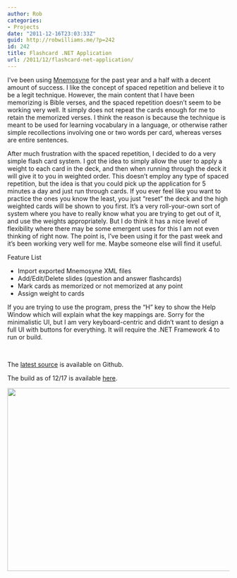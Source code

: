 ```yaml
---
author: Rob
categories:
- Projects
date: "2011-12-16T23:03:33Z"
guid: http://robwilliams.me/?p=242
id: 242
title: Flashcard .NET Application
url: /2011/12/flashcard-net-application/
---
```

I’ve been using [Mnemosyne](http://www.mnemosyne-proj.org/) for the past year and a half with a decent amount of success. I like the concept of spaced repetition and believe it to be a legit technique. However, the main content that I have been memorizing is Bible verses, and the spaced repetition doesn’t seem to be working very well. It simply does not repeat the cards enough for me to retain the memorized verses. I think the reason is because the technique is meant to be used for learning vocabulary in a language, or otherwise rather simple recollections involving one or two words per card, whereas verses are entire sentences.

After much frustration with the spaced repetition, I decided to do a very simple flash card system. I got the idea to simply allow the user to apply a weight to each card in the deck, and then when running through the deck it will give it to you in weighted order. This doesn’t employ any type of spaced repetition, but the idea is that you could pick up the application for 5 minutes a day and just run through cards. If you ever feel like you want to practice the ones you know the least, you just “reset” the deck and the high weighted cards will be shown to you first. It’s a very roll-your-own sort of system where you have to really know what you are trying to get out of it, and use the weights appropriately. But I do think it has a nice level of flexibility where there may be some emergent uses for this I am not even thinking of right now. The point is, I’ve been using it for the past week and it’s been working very well for me. Maybe someone else will find it useful.

Feature List

  * Import exported Mnemosyne XML files
  * Add/Edit/Delete slides (question and answer flashcards)
  * Mark cards as memorized or not memorized at any point
  * Assign weight to cards

If you are trying to use the program, press the “H” key to show the Help Window which will explain what the key mappings are. Sorry for the minimalistic UI, but I am very keyboard-centric and didn’t want to design a full UI with buttons for everything. It will require the .NET Framework 4 to run or build.

&nbsp;

The [latest source](https://github.com/robwil/VerseMemory) is available on Github.

The build as of 12/17 is available [here](http://robwilliams.me/weekly/VerseMemory.exe "VerseMemory EXE download").

[<img class="alignnone size-full wp-image-246" title="VerseMemoryScreen" src="http://robwilliams.me/wp-content/uploads/2011/12/VerseMemoryScreen.jpg" alt="" width="511" height="415" srcset="http://robwilliams.me/wp-content/uploads/2011/12/VerseMemoryScreen.jpg 511w, http://robwilliams.me/wp-content/uploads/2011/12/VerseMemoryScreen-300x243.jpg 300w" sizes="(max-width: 511px) 100vw, 511px" />](http://robwilliams.me/wp-content/uploads/2011/12/VerseMemoryScreen.jpg)